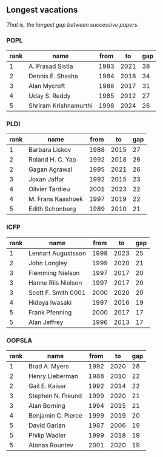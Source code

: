 ## Longest vacations

_That is, the longest gap between successive papers._

### POPL

 rank |name| from |to| gap 
------|--------------------|------|------|-----
1 | A. Prasad Sistla      | 1983 | 2021 |  38
2 | Dennis E. Shasha      | 1984 | 2018 |  34
3 | Alan Mycroft          | 1986 | 2017 |  31
4 | Uday S. Reddy         | 1985 | 2012 |  27
5 | Shriram Krishnamurthi | 1998 | 2024 |  26

### PLDI

 rank | name| from |to| gap 
------|-------------------|------|------|-----
1 | Barbara Liskov    | 1988 | 2015 |  27
2 | Roland H. C. Yap  | 1992 | 2018 |  26
2 | Gagan Agrawal     | 1995 | 2021 |  26
3 | Joxan Jaffar      | 1992 | 2015 |  23
4 | Olivier Tardieu   | 2001 | 2023 |  22
4 | M. Frans Kaashoek | 1997 | 2019 |  22
5 | Edith Schonberg   | 1989 | 2010 |  21

### ICFP

 rank |name | from |to| gap 
------|---------------------|------|------|-----
1 | Lennart Augustsson  | 1998 | 2023 |  25
2 | John Longley        | 1999 | 2020 |  21
3 | Flemming Nielson    | 1997 | 2017 |  20
3 | Hanne Riis Nielson  | 1997 | 2017 |  20
3 | Scott F. Smith 0001 | 2000 | 2020 |  20
4 | Hideya Iwasaki      | 1997 | 2016 |  19
5 | Frank Pfenning      | 2000 | 2017 |  17
5 | Alan Jeffrey        | 1996 | 2013 |  17

### OOPSLA

 rank |name| from |to| gap 
------|--------------------|------|------|-----
1 | Brad A. Myers      | 1992 | 2020 |  28
2 | Henry Lieberman    | 1988 | 2010 |  22
2 | Gail E. Kaiser     | 1992 | 2014 |  22
3 | Stephen N. Freund  | 1999 | 2020 |  21
3 | Alan Borning       | 1994 | 2015 |  21
4 | Benjamin C. Pierce | 1999 | 2019 |  20
5 | David Garlan       | 1987 | 2006 |  19
5 | Philip Wadler      | 1999 | 2018 |  19
5 | Atanas Rountev     | 2001 | 2020 |  19
